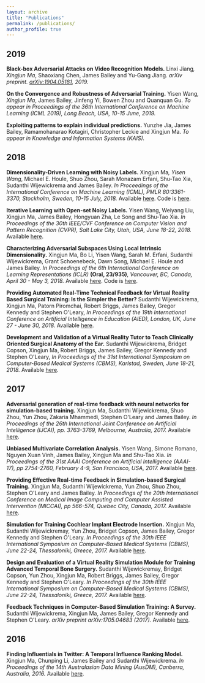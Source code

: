 ```yaml
---
layout: archive
title: "Publications"
permalink: /publications/
author_profile: true
---
```


2019
-----
**Black-box Adversarial Attacks on Video Recognition Models.** Linxi Jiang<sup>*</sup>, Xingjun Ma<sup>*</sup>, Shaoxiang Chen, James Bailey and Yu-Gang Jiang. *arXiv preprint. <a href="https://arxiv.org/pdf/1904.05181.pdf" target="_blank">arXiv:1904.05181</a>, 2019.*

**On the Convergence and Robustness of Adversarial Training.** Yisen Wang<sup>*</sup>, Xingjun Ma<sup>*</sup>, James Bailey, Jinfeng Yi, Bowen Zhou and Quanquan Gu. *To appear in Proceedings of the 36th International Conference on Machine Learning (ICML 2019), Long Beach, USA, 10-15 June, 2019.*

**Exploiting patterns to explain individual predictions.** Yunzhe Jia, James Bailey, Ramamohanarao Kotagiri, Christopher Leckie and Xingjun Ma. *To appear in Knowledge and Information Systems (KAIS).*


2018
-----
**Dimensionality-Driven Learning with Noisy Labels.** Xingjun Ma<sup>*</sup>, Yisen Wang<sup>*</sup>, Michael E. Houle, Shuo Zhou, Sarah Monazam Erfani, Shu-Tao Xia, Sudanthi Wijewickrema and James Bailey. *In Proceedings of the International Conference on Machine Learning (ICML), PMLR 80:3361-3370, Stockholm, Sweden, 10-15 July, 2018.* Available <a href="https://arxiv.org/pdf/1806.02612.pdf" target="_blank">here</a>. Code is <a href="https://github.com/xingjunm/dimensionality-driven-learning" target="_blank">here</a>.

**Iterative Learning with Open-set Noisy Labels.** Yisen Wang, Weiyang Liu, Xingjun Ma, James Bailey,  Hongyuan  Zha, Le Song and Shu-Tao Xia. *In Proceedings of the 30th IEEE/CVF Conference on Computer Vision and Pattern Recognition (CVPR), Salt Lake City, Utah, USA, June 18-22, 2018.* Available <a href="https://arxiv.org/pdf/1804.00092.pdf" target="_blank">here</a>.

**Characterizing Adversarial Subspaces Using Local Intrinsic Dimensionality.** Xingjun Ma, Bo Li, Yisen Wang, Sarah M. Erfani, Sudanthi Wijewickrema,  Grant Schoenebeck, Dawn Song, Michael E. Houle and James Bailey. *In Proceedings of the 6th International Conference on Learning Representations (ICLR)* **(Oral, 23/935)***, Vancouver, BC, Canada, April 30 - May 3, 2018.* Available <a href="https://arxiv.org/pdf/1801.02613.pdf" target="_blank">here</a>. Code is <a href="https://github.com/xingjunm/lid_adversarial_subspace_detection" target="_blank">here</a>.

**Providing Automated Real-Time Technical Feedback for Virtual Reality Based Surgical Training: Is the Simpler the Better?** Sudanthi Wijewickrema, Xingjun Ma, Patorn Piromchai, Robert Briggs, James Bailey, Gregor Kennedy and Stephen O'Leary, *In Proceedings of the 19th International Conference on Artificial Intelligence in Education (AIED), London, UK, June 27 - June 30, 2018.* Available <a href="https://people.eng.unimelb.edu.au/baileyj/papers/AIED2018.pdf" target="_blank">here</a>.

**Development and Validation of a Virtual Reality Tutor to Teach Clinically Oriented Surgical Anatomy of the Ear.** Sudanthi Wijewickrema, Bridget Copson, Xingjun Ma, Robert Briggs, James Bailey, Gregor Kennedy and Stephen O'Leary, *In Proceedings of the 31st International Symposium on Computer-Based Medical Systems (CBMS),  Karlstad, Sweden, June 18-21, 2018.* Available <a href="https://people.eng.unimelb.edu.au/baileyj/papers/CBMS_2018_final.pdf" target="_blank">here</a>.

2017
-----
**Adversarial generation of real-time feedback with neural networks for simulation-based training.** Xingjun Ma, Sudanthi Wijewickrema, Shuo Zhou, Yun Zhou, Zakaria Mhammedi, Stephen O'Leary and James Bailey. *In Proceedings of the 26th International Joint Conference on Artificial Intelligence (IJCAI), pp. 3763-3769, Melbourne, Australia, 2017.* Available <a href="https://arxiv.org/pdf/1703.01460.pdf" target="_blank">here</a>.

**Unbiased Multivariate Correlation Analysis.** Yisen Wang, Simone Romano, Nguyen Xuan Vinh, James Bailey, Xingjun Ma and Shu-Tao Xia. *In Proceedings of the 31st AAAI Conference on Artificial Intelligence (AAAI-17), pp 2754-2760, February 4-9, San Francisco, USA, 2017.* Available <a href="http://people.eng.unimelb.edu.au/baileyj/papers/AAAI_17_CR.pdf" target="_blank">here</a>.

**Providing Effective Real-time Feedback in Simulation-based Surgical Training.** Xingjun Ma, Sudanthi Wijewickrema, Yun Zhou, Shuo Zhou, Stephen O'Leary and James Bailey. *In Proceedings of the 20th International Conference on Medical Image Computing and Computer Assisted Intervention (MICCAI), pp 566-574, Quebec City, Canada, 2017.* Available <a href="https://arxiv.org/pdf/1703.01460.pdf" target="_blank">here</a>.


**Simulation for Training Cochlear Implant Electrode Insertion.** Xingjun Ma, Sudanthi Wijewickremay, Yun Zhou, Bridget Copson, James Bailey, Gregor Kennedy and Stephen O'Leary. *In Proceedings of the 30th IEEE International Symposium on Computer-Based Medical Systems (CBMS), June 22-24, Thessaloniki, Greece, 2017.* Available <a href="http://people.eng.unimelb.edu.au/baileyj/papers/cbms-2017-2.pdf" target="_blank">here</a>.


**Design and Evaluation of a Virtual Reality Simulation Module for Training Advanced Temporal Bone Surgery.** Sudanthi Wijewickremay, Bridget Copson, Yun Zhou, Xingjun Ma, Robert Briggs, James Bailey, Gregor Kennedy and Stephen O'Leary. *In Proceedings of the 30th IEEE International Symposium on Computer-Based Medical Systems (CBMS), June 22-24, Thessaloniki, Greece, 2017.* Available <a href="http://people.eng.unimelb.edu.au/baileyj/papers/cbms-2017-1.pdf" target="_blank">here</a>.

**Feedback Techniques in Computer-Based Simulation Training: A Survey.** Sudanthi Wijewickrema, Xingjun Ma, James Bailey, Gregor Kennedy and Stephen O'Leary. *arXiv preprint arXiv:1705.04683 (2017).* Available <a href="https://arxiv.org/pdf/1705.04683.pdf" target="_blank">here</a>.

2016
-----
**Finding Influentials in Twitter: A Temporal Influence Ranking Model.** Xingjun Ma, Chunping Li, James Bailey and Sudanthi Wijewickrema. *In Proceedings of the 14th Australasian Data Mining (AusDM), Canberra, Australia, 2016.* Available <a href="https://arxiv.org/pdf/1703.01468.pdf" target="_blank">here</a>.

